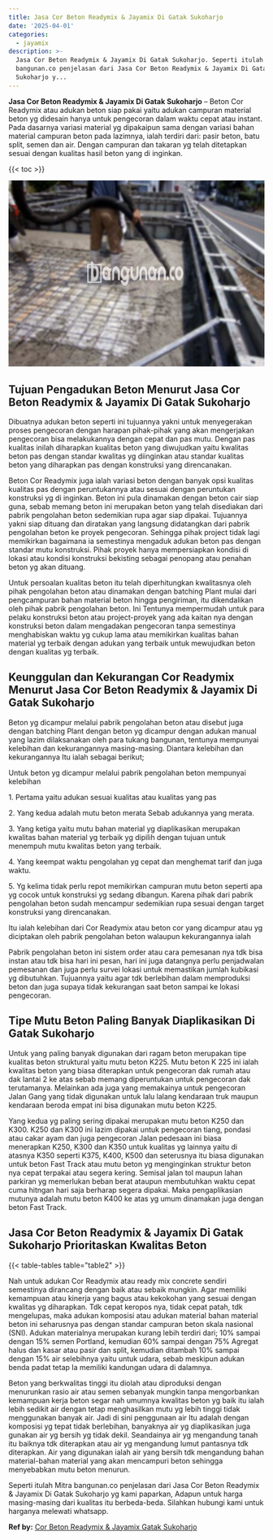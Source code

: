 ```yaml
---
title: Jasa Cor Beton Readymix & Jayamix Di Gatak Sukoharjo
date: '2025-04-01'
categories:
  - jayamix
description: >-
  Jasa Cor Beton Readymix & Jayamix Di Gatak Sukoharjo. Seperti itulah Mitra
  bangunan.co penjelasan dari Jasa Cor Beton Readymix & Jayamix Di Gatak
  Sukoharjo y...
---
```


**Jasa Cor Beton Readymix & Jayamix Di Gatak Sukoharjo** – Beton Cor Readymix atau adukan beton siap pakai yaitu adukan campuran material beton yg didesain hanya untuk pengecoran dalam waktu cepat atau instant. Pada dasarnya variasi material yg dipakaipun sama dengan variasi bahan material campuran beton pada lazimnya, ialah terdiri dari: pasir beton, batu split, semen dan air. Dengan campuran dan takaran yg telah ditetapkan sesuai dengan kualitas hasil beton yang di inginkan.

{{< toc >}}

![Jasa Cor Beton Readymix & Jayamix Di Gatak Sukoharjo](/images/jasa-cor-readymix-51.png)

## Tujuan Pengadukan Beton Menurut Jasa Cor Beton Readymix & Jayamix Di Gatak Sukoharjo

Dibuatnya adukan beton seperti ini tujuannya yakni untuk menyegerakan proses pengecoran dengan harapan pihak-pihak yang akan mengerjakan pengecoran bisa melakukannya dengan cepat dan pas mutu. Dengan pas kualitas inilah diharapkan kualitas beton yang diwujudkan yaitu kwalitas beton pas dengan standar kwalitas yg diinginkan atau standar kualitas beton yang diharapkan pas dengan konstruksi yang direncanakan.

Beton Cor Readymix juga ialah variasi beton dengan banyak opsi kualitas kualitas pas dengan peruntukannya atau sesuai dengan peruntukan konstruksi yg di inginkan. Beton ini pula dinamakan dengan beton cair siap guna, sebab memang beton ini merupakan beton yang telah disediakan dari pabrik pengolahan beton sedemikian rupa agar siap dipakai. Tujuannya yakni siap dituang dan diratakan yang langsung didatangkan dari pabrik pengolahan beton ke proyek pengecoran. Sehingga pihak project tidak lagi memikirkan bagaimana ia semestinya mengaduk adukan beton pas dengan standar mutu konstruksi. Pihak proyek hanya mempersiapkan kondisi di lokasi atau kondisi konstruksi bekisting sebagai penopang atau penahan beton yg akan dituang.

Untuk persoalan kualitas beton itu telah diperhitungkan kwalitasnya oleh pihak pengolahan beton atau dinamakan dengan batching Plant mulai dari pengcampuran bahan material beton hingga pengiriman, itu dikendalikan oleh pihak pabrik pengolahan beton. Ini Tentunya mempermudah untuk para pelaku konstruksi beton atau project-proyek yang ada kaitan nya dengan konstruksi beton dalam mengadakan pengecoran tanpa semestinya menghabiskan waktu yg cukup lama atau memikirkan kualitas bahan material yg terbaik dengan adukan yang terbaik untuk mewujudkan beton dengan kualitas yg terbaik.

## Keunggulan dan Kekurangan Cor Readymix Menurut Jasa Cor Beton Readymix & Jayamix Di Gatak Sukoharjo

Beton yg dicampur melalui pabrik pengolahan beton atau disebut juga dengan batching Plant dengan beton yg dicampur dengan adukan manual yang lazim dilaksanakan oleh para tukang bangunan, tentunya mempunyai kelebihan dan kekurangannya masing-masing. Diantara kelebihan dan kekurangannya Itu ialah sebagai berikut;

Untuk beton yg dicampur melalui pabrik pengolahan beton mempunyai kelebihan

1\. Pertama yaitu adukan sesuai kualitas atau kualitas yang pas

2\. Yang kedua adalah mutu beton merata Sebab adukannya yang merata.

3\. Yang ketiga yaitu mutu bahan material yg diaplikasikan merupakan kwalitas bahan material yg terbaik yg dipilih dengan tujuan untuk menempuh mutu kwalitas beton yang terbaik.

4\. Yang keempat waktu pengolahan yg cepat dan menghemat tarif dan juga waktu.

5\. Yg kelima tidak perlu repot memikirkan campuran mutu beton seperti apa yg cocok untuk konstruksi yg sedang dibangun. Karena pihak dari pabrik pengolahan beton sudah mencampur sedemikian rupa sesuai dengan target konstruksi yang direncanakan.

Itu ialah kelebihan dari Cor Readymix atau beton cor yang dicampur atau yg diciptakan oleh pabrik pengolahan beton walaupun kekurangannya ialah

Pabrik pengolahan beton ini sistem order atau cara pemesanan nya tdk bisa instan atau tdk bisa hari ini pesan, hari ini juga datangnya perlu penjadwalan pemesanan dan juga perlu survei lokasi untuk memastikan jumlah kubikasi yg dibutuhkan. Tujuannya yaitu agar tdk berlebihan dalam memproduksi beton dan juga supaya tidak kekurangan saat beton sampai ke lokasi pengecoran.

## Tipe Mutu Beton Paling Banyak Diaplikasikan Di Gatak Sukoharjo

Untuk yang paling banyak digunakan dari ragam beton merupakan tipe kualitas beton struktural yaitu mutu beton K225. Mutu beton K 225 ini ialah kwalitas beton yang biasa diterapkan untuk pengecoran dak rumah atau dak lantai 2 ke atas sebab memang diperuntukan untuk pengecoran dak terutamanya. Melainkan ada juga yang memakainya untuk pengecoran Jalan Gang yang tidak digunakan untuk lalu lalang kendaraan truk maupun kendaraan beroda empat ini bisa digunakan mutu beton K225.

Yang kedua yg paling sering dipakai merupakan mutu beton K250 dan K300. K250 dan K300 ini lazim dipakai untuk pengecoran tiang, pondasi atau cakar ayam dan juga pengecoran Jalan pedesaan ini biasa menerapkan K250, K300 dan K350 untuk kualitas yg lainnya yaitu di atasnya K350 seperti K375, K400, K500 dan seterusnya itu biasa digunakan untuk beton Fast Track atau mutu beton yg menginginkan struktur beton nya cepat terpakai atau segera kering. Semisal jalan tol maupun lahan parkiran yg memerlukan beban berat ataupun membutuhkan waktu cepat cuma hitngan hari saja berharap segera dipakai. Maka pengaplikasian mutunya adalah mutu beton K400 ke atas yg umum dinamakan juga dengan beton Fast Track.

## Jasa Cor Beton Readymix & Jayamix Di Gatak Sukoharjo Prioritaskan Kwalitas Beton

{{< table-tables table="table2" >}}

Nah untuk adukan Cor Readymix atau ready mix concrete sendiri semestinya dirancang dengan baik atau sebaik mungkin. Agar memiliki kemampuan atau kinerja yang bagus atau kekokohan yang sesuai dengan kwalitas yg diharapkan. Tdk cepat keropos nya, tidak cepat patah, tdk mengelupas, maka adukan komposisi atau adukan material bahan material beton ini seharusnya pas dengan standar campuran beton skala nasional (SNI). Adukan materialnya merupakan kurang lebih terdiri dari; 10% sampai dengan 15% semen Portland, kemudian 60% sampai dengan 75% Agregat halus dan kasar atau pasir dan split, kemudian ditambah 10% sampai dengan 15% air selebihnya yaitu untuk udara, sebab meskipun adukan benda padat tetap Ia memiliki kandungan udara di dalamnya.

Beton yang berkwalitas tinggi itu diolah atau diproduksi dengan menurunkan rasio air atau semen sebanyak mungkin tanpa mengorbankan kemampuan kerja beton segar nah umumnya kwalitas beton yg baik itu ialah lebih sedikit air dengan tetap menghasilkan mutu yg lebih tinggi tidak menggunakan banyak air. Jadi di sini penggunaan air Itu adalah dengan komposisi yg tepat tidak berlebihan, banyaknya air yg diaplikasikan juga gunakan air yg bersih yg tidak dekil. Seandainya air yg mengandung tanah itu baiknya tdk diterapkan atau air yg mengandung lumut pantasnya tdk diterapkan. Air yang digunakan ialah air yang bersih tdk mengandung bahan material-bahan material yang akan mencampuri beton sehingga menyebabkan mutu beton menurun.

Seperti itulah Mitra bangunan.co penjelasan dari Jasa Cor Beton Readymix & Jayamix Di Gatak Sukoharjo yg kami paparkan, Adapun untuk harga masing-masing dari kualitas itu berbeda-beda. Silahkan hubungi kami untuk harganya melewati whatsapp.

**Ref by:** [Cor Beton Readymix & Jayamix Gatak Sukoharjo](https://id.wikipedia.org/wiki/Cor)
